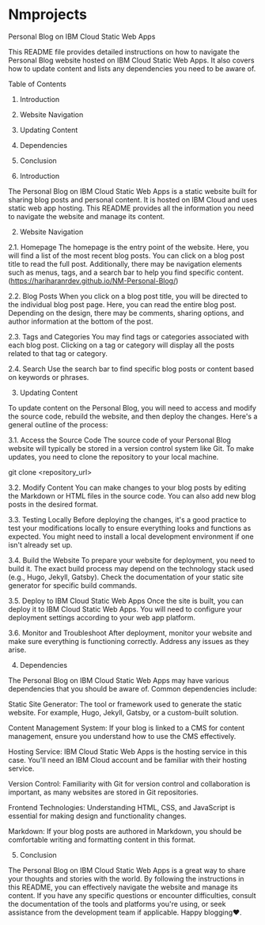 # Nmprojects
Personal Blog on IBM Cloud Static Web Apps

This README file provides detailed instructions on how to navigate the Personal Blog website hosted on IBM Cloud Static Web Apps. It also covers how to update content and lists any dependencies you need to be aware of.

Table of Contents
1. Introduction
2. Website Navigation
3. Updating Content
4. Dependencies
5. Conclusion

1. Introduction

The Personal Blog on IBM Cloud Static Web Apps is a static website built for sharing blog posts and personal content. It is hosted on IBM Cloud and uses static web app hosting. This README provides all the information you need to navigate the website and manage its content.

2. Website Navigation

2.1. Homepage
The homepage is the entry point of the website. Here, you will find a list of the most recent blog posts. You can click on a blog post title to read the full post. Additionally, there may be navigation elements such as menus, tags, and a search bar to help you find specific content.	(https://hariharanrdev.github.io/NM-Personal-Blog/)

2.2. Blog Posts
When you click on a blog post title, you will be directed to the individual blog post page. Here, you can read the entire blog post. Depending on the design, there may be comments, sharing options, and author information at the bottom of the post.

2.3. Tags and Categories
You may find tags or categories associated with each blog post. Clicking on a tag or category will display all the posts related to that tag or category.

2.4. Search
Use the search bar to find specific blog posts or content based on keywords or phrases.

3. Updating Content

To update content on the Personal Blog, you will need to access and modify the source code, rebuild the website, and then deploy the changes. Here's a general outline of the process:

 3.1. Access the Source Code
The source code of your Personal Blog website will typically be stored in a version control system like Git. To make updates, you need to clone the repository to your local machine.

git clone <repository_url>


 3.2. Modify Content
You can make changes to your blog posts by editing the Markdown or HTML files in the source code. You can also add new blog posts in the desired format.

3.3. Testing Locally
Before deploying the changes, it's a good practice to test your modifications locally to ensure everything looks and functions as expected. You might need to install a local development environment if one isn't already set up.

 3.4. Build the Website
To prepare your website for deployment, you need to build it. The exact build process may depend on the technology stack used (e.g., Hugo, Jekyll, Gatsby). Check the documentation of your static site generator for specific build commands.

 3.5. Deploy to IBM Cloud Static Web Apps
Once the site is built, you can deploy it to IBM Cloud Static Web Apps. You will need to configure your deployment settings according to your web app platform.

3.6. Monitor and Troubleshoot
After deployment, monitor your website and make sure everything is functioning correctly. Address any issues as they arise.

4. Dependencies

The Personal Blog on IBM Cloud Static Web Apps may have various dependencies that you should be aware of. Common dependencies include:

Static Site Generator: 
	The tool or framework used to generate the static website. For example, Hugo, Jekyll, Gatsby, or a custom-built solution.

Content Management System: 
	If your blog is linked to a CMS for content management, ensure you understand how to use the CMS effectively.

Hosting Service: 
	IBM Cloud Static Web Apps is the hosting service in this case. You'll need an IBM Cloud account and be familiar with their hosting service.

Version Control: 
Familiarity with Git for version control and collaboration is important, as many websites are stored in Git repositories.

Frontend Technologies: 
	Understanding HTML, CSS, and JavaScript is essential for making design and functionality changes.

Markdown: If your blog posts are authored in Markdown, you should be comfortable writing and formatting content in this format.

 5. Conclusion

The Personal Blog on IBM Cloud Static Web Apps is a great way to share your thoughts and stories with the world. By following the instructions in this README, you can effectively navigate the website and manage its content. If you have any specific questions or encounter difficulties, consult the documentation of the tools and platforms you're using, or seek assistance from the development team if applicable. Happy blogging❤.

